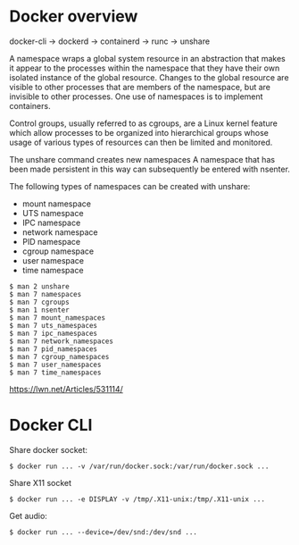 # Docker overview

docker-cli -> dockerd -> containerd -> runc -> unshare

A namespace wraps a global system resource in an abstraction that makes it appear to the processes within the namespace that they have their own isolated instance of the global resource.
Changes to the global resource are visible to other processes that are members of the namespace, but are invisible to other processes. One use of namespaces is to implement containers.

Control groups, usually referred to as cgroups, are a Linux kernel feature which allow processes to be organized into hierarchical groups whose usage of various types of resources can then be limited and monitored.

The unshare command creates new namespaces
A namespace that has been made persistent in this way can subsequently be entered with nsenter.

The following types of namespaces can be created with unshare:
- mount namespace
- UTS namespace
- IPC namespace
- network namespace
- PID namespace
- cgroup namespace
- user namespace
- time namespace

```
$ man 2 unshare
$ man 7 namespaces 
$ man 7 cgroups
$ man 1 nsenter
$ man 7 mount_namespaces
$ man 7 uts_namespaces
$ man 7 ipc_namespaces
$ man 7 network_namespaces
$ man 7 pid_namespaces
$ man 7 cgroup_namespaces
$ man 7 user_namespaces
$ man 7 time_namespaces
```

https://lwn.net/Articles/531114/


# Docker CLI

Share docker socket:
```
$ docker run ... -v /var/run/docker.sock:/var/run/docker.sock ...
```

Share X11 socket
```
$ docker run ... -e DISPLAY -v /tmp/.X11-unix:/tmp/.X11-unix ...
```

Get audio:
```
$ docker run ... --device=/dev/snd:/dev/snd ...
```
